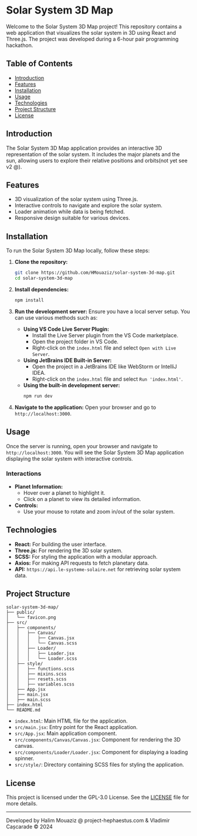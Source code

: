 # Solar System 3D Map

Welcome to the Solar System 3D Map project! This repository contains a web application that visualizes the solar system in 3D using React and Three.js. The project was developed during a 6-hour pair programming hackathon.

## Table of Contents
- [Introduction](#introduction)
- [Features](#features)
- [Installation](#installation)
- [Usage](#usage)
- [Technologies](#technologies)
- [Project Structure](#project-structure)
- [License](#license)

## Introduction

The Solar System 3D Map application provides an interactive 3D representation of the solar system. It includes the major planets and the sun, allowing users to explore their relative positions and orbits(not yet see v2 @).

## Features

- 3D visualization of the solar system using Three.js.
- Interactive controls to navigate and explore the solar system.
- Loader animation while data is being fetched.
- Responsive design suitable for various devices.

## Installation

To run the Solar System 3D Map locally, follow these steps:

1. **Clone the repository:**
   ```bash
   git clone https://github.com/HMouaziz/solar-system-3d-map.git
   cd solar-system-3d-map
   ```

2. **Install dependencies:**
   ```bash
   npm install
   ```

3. **Run the development server:**
   Ensure you have a local server setup. You can use various methods such as:
   - **Using VS Code Live Server Plugin:**
     - Install the Live Server plugin from the VS Code marketplace.
     - Open the project folder in VS Code.
     - Right-click on the `index.html` file and select `Open with Live Server`.
   - **Using JetBrains IDE Built-in Server:**
     - Open the project in a JetBrains IDE like WebStorm or IntelliJ IDEA.
     - Right-click on the `index.html` file and select `Run 'index.html'`.
   - **Using the built-in development server:**
     ```bash
     npm run dev
     ```

4. **Navigate to the application:**
   Open your browser and go to `http://localhost:3000`.

## Usage

Once the server is running, open your browser and navigate to `http://localhost:3000`. You will see the Solar System 3D Map application displaying the solar system with interactive controls.

### Interactions

- **Planet Information:**
  - Hover over a planet to highlight it.
  - Click on a planet to view its detailed information.
- **Controls:**
  - Use your mouse to rotate and zoom in/out of the solar system.

## Technologies

- **React:** For building the user interface.
- **Three.js:** For rendering the 3D solar system.
- **SCSS:** For styling the application with a modular approach.
- **Axios:** For making API requests to fetch planetary data.
- **API:** `https://api.le-systeme-solaire.net` for retrieving solar system data.

## Project Structure

```plaintext
solar-system-3d-map/
├── public/
│   └── favicon.png
├── src/
│   ├── components/
│   │   ├── Canvas/
│   │   │   ├── Canvas.jsx
│   │   │   └── Canvas.scss
│   │   ├── Loader/
│   │   │   ├── Loader.jsx
│   │   │   └── Loader.scss
│   ├── style/
│   │   ├── functions.scss
│   │   ├── mixins.scss
│   │   ├── resets.scss
│   │   ├── variables.scss
│   ├── App.jsx
│   ├── main.jsx
│   ├── main.scss
├── index.html
└── README.md
```

- `index.html`: Main HTML file for the application.
- `src/main.jsx`: Entry point for the React application.
- `src/App.jsx`: Main application component.
- `src/components/Canvas/Canvas.jsx`: Component for rendering the 3D canvas.
- `src/components/Loader/Loader.jsx`: Component for displaying a loading spinner.
- `src/style/`: Directory containing SCSS files for styling the application.

## License

This project is licensed under the GPL-3.0 License. See the [LICENSE](LICENSE) file for more details.

---

Developed by Halim Mouaziz @ project-hephaestus.com & Vladimir Cașcarade &copy; 2024
